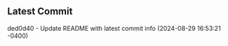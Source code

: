 
## Latest Commit
ded0d40 - Update README with latest commit info (2024-08-29 16:53:21 -0400) <Yunxi-Zhou>
